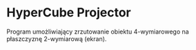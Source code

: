 # HyperCube Projector
Program umożliwiający zrzutowanie obiektu 4-wymiarowego na płaszczyznę 2-wymiarową (ekran).
